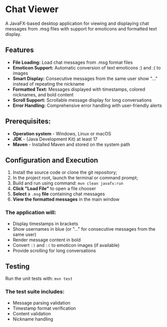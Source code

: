 # Chat Viewer
A JavaFX-based desktop application for viewing and displaying chat messages from .msg files with support for emoticons and formatted text display.

## Features
* __File Loading:__ Load chat messages from .msg format files
* __Emoticon Support:__ Automatic conversion of text emoticons :) and :( to images
* __Smart Display:__ Consecutive messages from the same user show "..." instead of repeating the nickname
* __Formatted Text:__ Messages displayed with timestamps, colored nicknames, and bold content
* __Scroll Support:__ Scrollable message display for long conversations
* __Error Handling:__ Comprehensive error handling with user-friendly alerts

## Prerequisites:
* __Operation system__ - Windows, Linux or macOS
* __JDK__ - (Java Development Kit) at least 17
* __Maven__ - Installed Maven and stored on the system path

## Configuration and Execution
1. Install the source code or clone the git repository;
2. In the project root, launch the terminal or command prompt;
3. Build and run using command:
`mvn clean javafx:run`
4. **Click "Load File"** to open a file chooser
5. **Select** a `.msg` **file** containing chat messages
6. **View the formatted messages** in the main window
### The application will:
* Display timestamps in brackets
* Show usernames in blue (or "..." for consecutive messages from the same user)
* Render message content in bold
* Convert `:)` and `:(` to emoticon images (if available)
* Provide scrolling for long conversations

## Testing
Run the unit tests with:
`mvn test`
### The test suite includes:
* Message parsing validation
* Timestamp format verification
* Content validation
* Nickname handling
